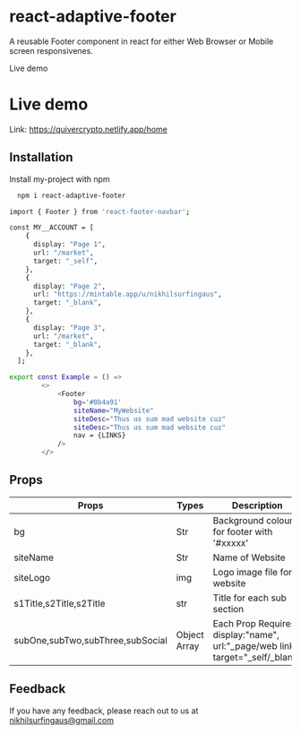 
# react-adaptive-footer


A reusable Footer component in react for either Web Browser or 
Mobile screen responsivenes.


Live demo
# Live demo

Link: https://quivercrypto.netlify.app/home


## Installation

Install my-project with npm

```bash
  npm i react-adaptive-footer
```
    
```bash
import { Footer } from 'react-footer-navbar';

const MY__ACCOUNT = [
    {
      display: "Page 1",
      url: "/market",
      target: "_self",
    },
    {
      display: "Page 2",
      url: "https://mintable.app/u/nikhilsurfingaus",
      target: "_blank",
    },
    {
      display: "Page 3",
      url: "/market",
      target: "_blank",
    },
  ];

export const Example = () => 
        <>
            <Footer 
                bg='#0b4a91' 
                siteName="MyWebsite"
                siteDesc="Thus us sum mad website cuz"
                siteDesc="Thus us sum mad website cuz"
                nav = {LINKS}
            />
        </>
```
## Props

| Props | Types  | Description |
| ------------- | ------------- | -------------| 
| bg  | Str  | Background colour for footer with '#xxxxx' |
| siteName  | Str  | Name of Website |
| siteLogo  | img  | Logo image file for website |
| s1Title,s2Title,s2Title  | str  | Title for each sub section |
| subOne,subTwo,subThree,subSocial  | Object Array  | Each Prop Requires display:"name", url:"_page/web link", target="_self/_blank" |


## Feedback

If you have any feedback, please reach out to us at nikhilsurfingaus@gmail.com

